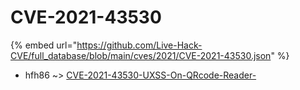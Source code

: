 # CVE-2021-43530
{% embed url="https://github.com/Live-Hack-CVE/full_database/blob/main/cves/2021/CVE-2021-43530.json" %}

* hfh86 ~> [CVE-2021-43530-UXSS-On-QRcode-Reader-](https://www.alice-snow.ru/2021/database/cve-2021-43530/cve-2021-43530-uxss-on-qrcode-reader--hfh86)